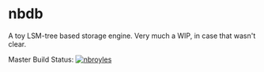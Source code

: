 # nbdb
A toy LSM-tree based storage engine. Very much a WIP, in case that wasn't clear.

Master Build Status: [![nbroyles](https://circleci.com/gh/nbroyles/nbdb.svg?style=svg)](https://circleci.com/gh/nbroyles/nbdb)
